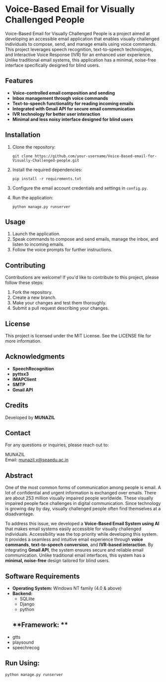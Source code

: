 # Voice-Based Email for Visually Challenged People



Voice-Based Email for Visually Challenged People is a project aimed at developing an accessible email application that enables visually challenged individuals to compose, send, and manage emails using voice commands. This project leverages speech recognition, text-to-speech technologies, and Interactive Voice Response (IVR) for an enhanced user experience. Unlike traditional email systems, this application has a minimal, noise-free interface specifically designed for blind users.

## Features

- **Voice-controlled email composition and sending**
- **Inbox management through voice commands**
- **Text-to-speech functionality for reading incoming emails**
- **Integrated with Gmail API for secure email communication**
- **IVR technology for better user interaction**
- **Minimal and less noisy interface designed for blind users**

## Installation

1. Clone the repository:

   ```shell
   git clone https://github.com/your-username/Voice-Based-email-for-Visually-Challenged-people.git
   ```

2. Install the required dependencies:

   ```shell
   pip install -r requirements.txt
   ```

3. Configure the email account credentials and settings in `config.py`.

4. Run the application:

   ```shell
   python manage.py runserver
   ```

## Usage

1. Launch the application.
2. Speak commands to compose and send emails, manage the inbox, and listen to incoming emails.
3. Follow the voice prompts for further instructions.

## Contributing

Contributions are welcome! If you'd like to contribute to this project, please follow these steps:

1. Fork the repository.
2. Create a new branch.
3. Make your changes and test them thoroughly.
4. Submit a pull request describing your changes.

## License

This project is licensed under the MIT License. See the LICENSE file for more information.

## Acknowledgments

- **SpeechRecognition**
- **pyttsx3**
- **IMAPClient**
- **SMTP**
- **Gmail API**

## Credits

Developed by **MUNAZIL**

## Contact

For any questions or inquiries, please reach out to:

MUNAZIL\
Email: munazil.v@seaedu.ac.in

## Abstract

One of the most common forms of communication among people is email. A lot of confidential and urgent information is exchanged over emails. There are about 253 million visually impaired people worldwide. These visually impaired people face challenges in digital communication. Since technology is growing day by day, visually challenged people often find themselves at a disadvantage.

To address this issue, we developed a **Voice-Based Email System using AI** that makes email systems easily accessible for visually challenged individuals. Accessibility was the top priority while developing this system. It provides a seamless and intuitive email experience through **voice commands**, **text-to-speech conversion**, and **IVR-based interaction**. By integrating **Gmail API**, the system ensures secure and reliable email communication. Unlike traditional email interfaces, this system has a **minimal, noise-free** design tailored for blind users.

## Software Requirements

- **Operating System:** Windows NT family (4.0 & above)
- **Backend:**
  - SQLlite
  - Django
  - python
  ## \*\*Framework: \*\*
- gtts
- playsound
- speechrecog

## Run Using:

```shell
python manage.py runserver
```

